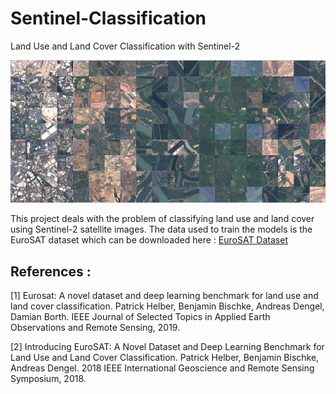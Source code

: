 # Sentinel-Classification
Land Use and Land Cover Classification with Sentinel-2

![alt text](images/overview.jpg "overview image")

This project deals with the problem of classifying land use and land cover using Sentinel-2 satellite images.
The data used to train the models is the EuroSAT dataset which can be downloaded here : [EuroSAT Dataset](http://madm.dfki.de/files/sentinel/EuroSAT.zip)


## References : 

[1] Eurosat: A novel dataset and deep learning benchmark for land use and land cover classification. Patrick Helber, Benjamin Bischke, Andreas Dengel, Damian Borth. IEEE Journal of Selected Topics in Applied Earth Observations and Remote Sensing, 2019.

[2] Introducing EuroSAT: A Novel Dataset and Deep Learning Benchmark for Land Use and Land Cover Classification. Patrick Helber, Benjamin Bischke, Andreas Dengel. 2018 IEEE International Geoscience and Remote Sensing Symposium, 2018.